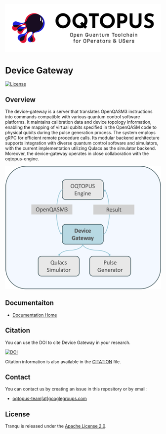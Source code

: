 ![OQTOPUS](./docs/asset/oqtopus_logo.png)

# Device Gateway

[![License](https://img.shields.io/badge/License-Apache_2.0-blue.svg)](https://opensource.org/licenses/Apache-2.0)

## Overview

The device-gateway is a server that translates OpenQASM3 instructions into commands compatible with various quantum control software platforms. It maintains calibration data and device topology information, enabling the mapping of virtual qubits specified in the OpenQASM code to physical qubits during the pulse generation process. The system employs gRPC for efficient remote procedure calls. Its modular backend architecture supports integration with diverse quantum control software and simulators, with the current implementation utilizing Qulacs as the simulator backend. Moreover, the device-gateway operates in close collaboration with the oqtopus-engine.

![Device Gateway](./docs/asset/device_gateway.png)

## Documentaiton

- [Documentation Home](https://device-gateway.readthedocs.io/)

## Citation

You can use the DOI to cite Device Gateway in your research.

[![DOI](https://zenodo.org/badge/DOI/10.5281/zenodo.15044030.svg)](https://doi.org/10.5281/zenodo.15044030)

Citation information is also available in the [CITATION](https://github.com/oqtopus-team/device-gateway/blob/main/CITATION.cff) file.

## Contact

You can contact us by creating an issue in this repository or by email:

- [oqtopus-team[at]googlegroups.com](mailto:oqtopus-team[at]googlegroups.com)

## License

Tranqu is released under the [Apache License 2.0](https://github.com/oqtopus-team/device-gateway/blob/main/LICENSE).
